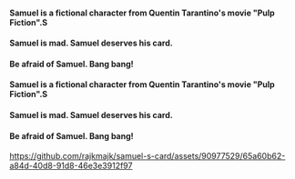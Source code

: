 #### Samuel is a fictional character from Quentin Tarantino's movie "Pulp Fiction".S

#### Samuel is mad. Samuel deserves his card.

#### Be afraid of Samuel. Bang bang!

#### Samuel is a fictional character from Quentin Tarantino's movie "Pulp Fiction".S

#### Samuel is mad. Samuel deserves his card.

#### Be afraid of Samuel. Bang bang!



https://github.com/rajkmajk/samuel-s-card/assets/90977529/65a60b62-a84d-40d8-91d8-46e3e3912f97

